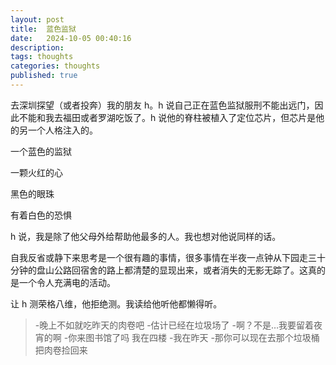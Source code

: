 ```yaml
---
layout: post
title:  蓝色监狱
date:   2024-10-05 00:40:16
description: 
tags: thoughts
categories: thoughts
published: true
---
```


去深圳探望（或者投奔）我的朋友 h。h 说自己正在蓝色监狱服刑不能出远门，因此不能和我去福田或者罗湖吃饭了。h 说他的脊柱被植入了定位芯片，但芯片是他的另一个人格注入的。

一个蓝色的监狱

一颗火红的心

黑色的眼珠

有着白色的恐惧

h 说，我是除了他父母外给帮助他最多的人。我也想对他说同样的话。

自我反省或静下来思考是一个很有趣的事情，很多事情在半夜一点钟从下园走三十分钟的盘山公路回宿舍的路上都清楚的显现出来，或者消失的无影无踪了。这真的是一个令人充满电的活动。

让 h 测荣格八维，他拒绝测。我读给他听他都懒得听。

> -晚上不如就吃昨天的肉卷吧 -估计已经在垃圾场了 -啊？不是…我要留着夜宵的啊 -你来图书馆了吗 我在四楼 -我在昨天 -那你可以现在去那个垃圾桶 把肉卷捡回来
